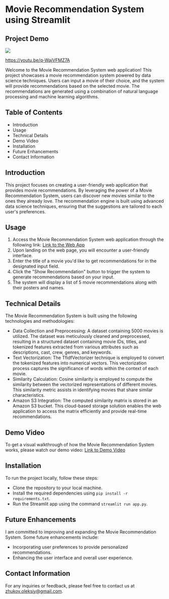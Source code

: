 # Movie Recommendation System using Streamlit

## Project Demo

<a href=”https://youtu.be/q-WajVFMZ7A”>
<img src="https://github.com/Oleksiy-Zhukov/MovieRS-Project/assets/75014961/336f2168-c99d-4a46-bddc-936477f7ceea">
</a>

https://youtu.be/q-WajVFMZ7A

Welcome to the Movie Recommendation System web application! This project showcases a movie recommendation system powered by data science techniques. Users can input a movie of their choice, and the system will provide recommendations based on the selected movie. The recommendations are generated using a combination of natural language processing and machine learning algorithms.

## Table of Contents
* Introduction
* Usage
* Technical Details
* Demo Video
* Installation
* Future Enhancements
* Contact Information

## Introduction
This project focuses on creating a user-friendly web application that provides movie recommendations. By leveraging the power of a Movie Recommendation System, users can discover new movies similar to the ones they already love. The recommendation engine is built using advanced data science techniques, ensuring that the suggestions are tailored to each user's preferences.

## Usage
1. Access the Movie Recommendation System web application through the following link: [Link to the Web App](https://recommendmovie.streamlit.app/)
2. Upon landing on the web page, you will encounter a user-friendly interface.
3. Enter the title of a movie you'd like to get recommendations for in the designated input field.
4. Click the "Show Recommendation" button to trigger the system to generate recommendations based on your input.
5. The system will display a list of 5 movie recommendations along with their posters and names.

## Technical Details
The Movie Recommendation System is built using the following technologies and methodologies:

* Data Collection and Preprocessing: A dataset containing 5000 movies is utilized. The dataset was meticulously cleaned and preprocessed, resulting in a structured dataset containing movie IDs, titles, and tokenized features extracted from various attributes such as descriptions, cast, crew, genres, and keywords.
* Text Vectorization: The TfidfVectorizer technique is employed to convert the tokenized features into numerical vectors. This vectorization process captures the significance of words within the context of each movie.
* Similarity Calculation: Cosine similarity is employed to compute the similarity between the vectorized representations of different movies. This similarity metric assists in identifying movies that share similar characteristics.
* Amazon S3 Integration: The computed similarity matrix is stored in an Amazon S3 bucket. This cloud-based storage solution enables the web application to access the matrix efficiently and provide real-time recommendations.

## Demo Video
To get a visual walkthrough of how the Movie Recommendation System works, please watch our demo video: [Link to Demo Video](https://youtu.be/q-WajVFMZ7A)

## Installation
To run the project locally, follow these steps:

* Clone the repository to your local machine.
* Install the required dependencies using `pip install -r requirements.txt`.
* Run the Streamlit app using the command `streamlit run app.py`.

## Future Enhancements
I am committed to improving and expanding the Movie Recommendation System. Some future enhancements include:

* Incorporating user preferences to provide personalized recommendations.
* Enhancing the user interface and overall user experience.

## Contact Information
For any inquiries or feedback, please feel free to contact us at zhukov.oleksiy@gmail.com.
